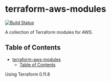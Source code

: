# terraform-aws-modules
[![Build Status](https://travis-ci.com/digirati-co-uk/terraform-aws-modules.svg?branch=master)](https://travis-ci.com/digirati-co-uk/terraform-aws-modules)

A collection of Terraform modules for AWS.

## Table of Contents
<!-- TOC orderedList:false -->

- [terraform-aws-modules](#terraform-aws-modules)
  - [Table of Contents](#table-of-contents)

<!-- /TOC -->

Using Terraform 0.11.8
